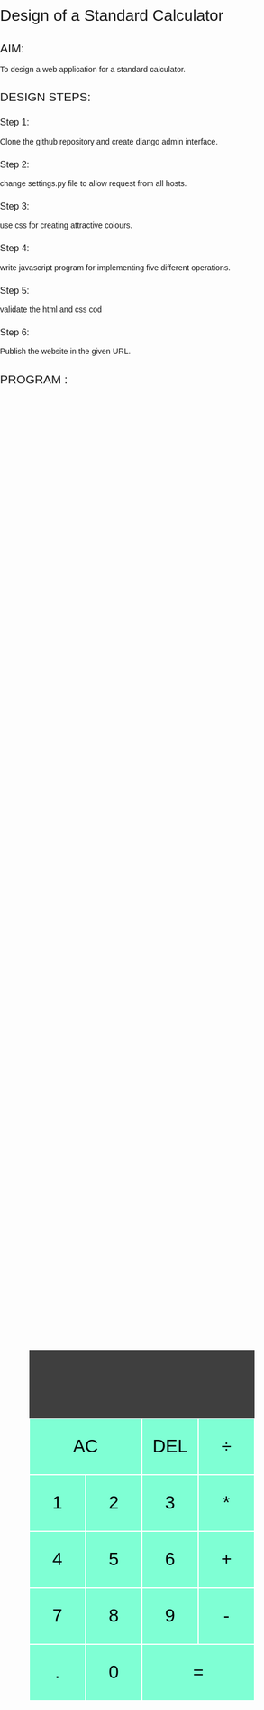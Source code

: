 # Design of a Standard Calculator

## AIM:

To design a web application for a standard calculator.

## DESIGN STEPS:

### Step 1:
Clone the github repository and create django admin interface.

### Step 2:

change settings.py file to allow request from all hosts.

### Step 3:

use css for creating attractive colours.

### Step 4:

write javascript program for implementing five different operations.

### Step 5:

validate the html and css cod

### Step 6:

Publish the website in the given URL.

## PROGRAM :

<!DOCTYPE html>
<html lang="en">
<head>
  <meta charset="UTF-8">
  <meta name="viewport" content="width=device-width, initial-scale=1.0">
  <meta http-equiv="X-UA-Compatible" content="ie=edge">
  <title>Calculator</title>
  <link href="styles.css" rel="stylesheet">
  <script src="script.js" defer></script>
</head>
<body>
  <div class="calculator-grid">
    <div class="output">
      <div data-previous-operand class="previous-operand"></div>
      <div data-current-operand class="current-operand"></div>
    </div>
    <button data-all-clear class="span-two">AC</button>
    <button data-delete>DEL</button>
    <button data-operation>÷</button>
    <button data-number>1</button>
    <button data-number>2</button>
    <button data-number>3</button>
    <button data-operation>*</button>
    <button data-number>4</button>
    <button data-number>5</button>
    <button data-number>6</button>
    <button data-operation>+</button>
    <button data-number>7</button>
    <button data-number>8</button>
    <button data-number>9</button>
    <button data-operation>-</button>
    <button data-number>.</button>
    <button data-number>0</button>
    <button data-equals class="span-two">=</button>
    </div>
</body>
</html>

<script>
    class Calculator {
  constructor(previousOperandTextElement, currentOperandTextElement) {
    this.previousOperandTextElement = previousOperandTextElement
    this.currentOperandTextElement = currentOperandTextElement
this.clear()
  }

  clear() {
    this.currentOperand = ''
    this.previousOperand = ''
    this.operation = undefined
  }

  delete() {
    this.currentOperand = this.currentOperand.toString().slice(0, -1)
  }

  appendNumber(number) {
    if (number === '.' && this.currentOperand.includes('.')) return
    this.currentOperand = this.currentOperand.toString() + number.toString()
  }

  chooseOperation(operation) {
    if (this.currentOperand === '') return
    if (this.previousOperand !== '') {
      this.compute()
    }
 this.operation = operation
    this.previousOperand = this.currentOperand
    this.currentOperand = ''
  }

  compute() {
    let computation
    const prev = parseFloat(this.previousOperand)
    const current = parseFloat(this.currentOperand)
    if (isNaN(prev) || isNaN(current)) return
    switch (this.operation) {
      case '+':
        computation = prev + current
        break
      case '-':
        computation = prev - current
        break
      case '*':
        computation = prev * current
        break
      case '÷':
        computation = prev / current
        break
      default:
        return
    }
 this.currentOperand = computation
    this.operation = undefined
    this.previousOperand = ''
  }

  getDisplayNumber(number) {
    const stringNumber = number.toString()
    const integerDigits = parseFloat(stringNumber.split('.')[0])
    const decimalDigits = stringNumber.split('.')[1]
    let integerDisplay
    if (isNaN(integerDigits)) {
      integerDisplay = ''
    } else {
      integerDisplay = integerDigits.toLocaleString('en', { maximumFractionDigits: 0 })
    }
    if (decimalDigits != null) {
      return ${integerDisplay}.${decimalDigits}
    } else {
      return integerDisplay
    }
  }

  updateDisplay() {
    this.currentOperandTextElement.innerText =
      this.getDisplayNumber(this.currentOperand)
    if (this.operation != null) {
      this.previousOperandTextElement.innerText =
        ${this.getDisplayNumber(this.previousOperand)} ${this.operation}
    } else {
      this.previousOperandTextElement.innerText = ''
    }
  }
}
const numberButtons = document.querySelectorAll('[data-number]')
const operationButtons = document.querySelectorAll('[data-operation]')
const equalsButton = document.querySelector('[data-equals]')
const deleteButton = document.querySelector('[data-delete]')
const allClearButton = document.querySelector('[data-all-clear]')
const previousOperandTextElement = document.querySelector('[data-previous-operand]')
const currentOperandTextElement = document.querySelector('[data-current-operand]')

const calculator = new Calculator(previousOperandTextElement, currentOperandTextElement)

numberButtons.forEach(button => {
  button.addEventListener('click', () => {
    calculator.appendNumber(button.innerText)
    calculator.updateDisplay()
  })
})

operationButtons.forEach(button => {
  button.addEventListener('click', () => {
    calculator.chooseOperation(button.innerText)
    calculator.updateDisplay()
  })
})

equalsButton.addEventListener('click', button => {
  calculator.compute()
  calculator.updateDisplay()
})

allClearButton.addEventListener('click', button => {
  calculator.clear()
  calculator.updateDisplay()
})
deleteButton.addEventListener('click', button => {
  calculator.delete()
  calculator.updateDisplay()
})

</script>


<style>
*, *::before, *::after {
  box-sizing: border-box;
  font-family: Gotham Rounded, sans-serif;
  font-weight: normal;
}

body {
  padding: 0;
  margin: 0;
  background:(to right,lightcoral,lightblue);
}

.calculator-grid {
  display: grid;
  justify-content: center;
  align-content: center;
  min-height: 100vh;
  grid-template-columns: repeat(4, 100px);
  grid-template-rows: minmax(120px, auto) repeat(5, 100px);
}
.calculator-grid > button {
  cursor: pointer;
  font-size: 2rem;
  border: 1px solid white;
  outline: none;
  background-color: aquamarine;
}

.calculator-grid > button:hover {
  background-color:ghostwhite;
}

.span-two {
  grid-column: span 2;
}

.output {
  grid-column: 1 / -1;
  background-color: rgba(0, 0, 0, .75);
  display: flex;
  align-items: flex-end;
  justify-content: space-around;
  flex-direction: column;
  padding: 10px;
  word-wrap: break-word;
  word-break: break-all;
}

.output .previous-operand {
  color: palevioletred;
  font-size: 1.5rem;
}

.output .current-operand {
  color: palevioletred;
  font-size: 2.5rem;
}
</style>

## OUTPUT:

![Screenshot (124)](https://github.com/RESHMA22C/standard-calculator/assets/147474426/3d302843-dd37-456c-9eb9-dc51c191cd42)


## Result:

the standard calculator has been created succesfully.

